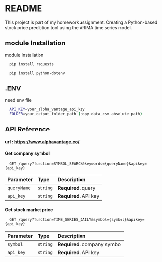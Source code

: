 
# README

This project is part of my homework assignment. Creating a Python-based stock price prediction tool using the ARIMA time series model.


## module Installation

module Installation

```bash
  pip install requests
```
```bash
  pip install python-dotenv
```
## .ENV

need env file 

```bash
  API_KEY=your_alpha_vantage_api_key
  FOLDER=your_output_folder_path (copy data_csv absolute path)
```


## API Reference

#### url : https://www.alphavantage.co/


#### Get company symbol

```http
  GET /query?function=SYMBOL_SEARCH&keywords={queryName}&apikey={api_key}
```

| Parameter | Type     | Description                |
| :-------- | :------- | :------------------------- |
| `queryName` | `string` | **Required**.  query |
| `api_key` | `string` | **Required**.  API key |


#### Get stock market price

```http
  GET /query?function=TIME_SERIES_DAILY&symbol={symbol}&apikey={api_key}
```

| Parameter | Type     | Description                       |
| :-------- | :------- | :-------------------------------- |
| `symbol`      | `string` | **Required**. company symbol |
| `api_key` | `string` | **Required**.  API key |




